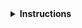 <details>
<summary><strong>Instructions</strong></summary>

Thanks for contributing! :heart:

If this contribution is for instructor training, please email the link to this contribution to
instructor.training@carpentries.org so we can record your progress. You've completed your contribution
step for instructor checkout by submitting this contribution!

Keep in mind that **lesson maintainers are volunteers** and it may take them some time to
respond to your contribution. Although not all contributions can be incorporated into the lesson
materials, we appreciate your time and effort to improve the curriculum. If you have any questions
about the lesson maintenance process or would like to volunteer your time as a contribution
reviewer, please contact The Carpentries Team at team@carpentries.org.

You may delete these instructions from your comment.

\- The Carpentries
</details>
